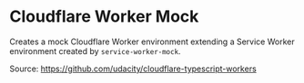 # Cloudflare Worker Mock

Creates a mock Cloudflare Worker environment extending a Service Worker
environment created by `service-worker-mock`.

Source: https://github.com/udacity/cloudflare-typescript-workers
